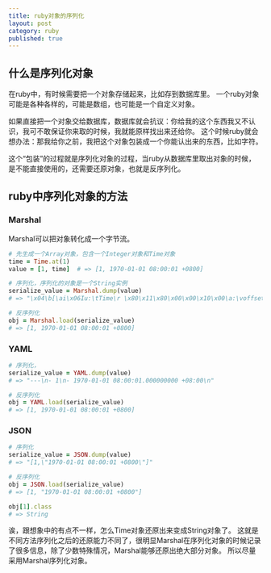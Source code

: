 ```yaml
---
title: ruby对象的序列化
layout: post
category: ruby
published: true
---
```


## 什么是序列化对象

在ruby中，有时候需要把一个对象存储起来，比如存到数据库里。
一个ruby对象可能是各种各样的，可能是数组，也可能是一个自定义对象。

如果直接把一个对象交给数据库，数据库就会抗议：你给我的这个东西我又不认识，我可不敢保证你来取的时候，我就能原样找出来还给你。
这个时候ruby就会想办法：那我给你之前，我把这个对象包装成一个你能认出来的东西，比如字符。

这个“包装”的过程就是序列化对象的过程，当ruby从数据库里取出对象的时候，是不能直接使用的，还需要还原对象，也就是反序列化。

## ruby中序列化对象的方法

### Marshal

Marshal可以把对象转化成一个字节流。

```ruby
# 先生成一个Array对象，包含一个Integer对象和Time对象
time = Time.at(1)
value = [1, time]  # => [1, 1970-01-01 08:00:01 +0800]
```

```ruby
# 序列化，序列化的对象是一个String实例
serialize_value = Marshal.dump(value)  
# => "\x04\b[\ai\x06Iu:\tTime\r \x80\x11\x80\x00\x00\x10\x00\a:\voffseti\x02\x80p:\tzoneI\"\bCST\x06:\x06ET"

# 反序列化
obj = Marshal.load(serialize_value)
# => [1, 1970-01-01 08:00:01 +0800]
```

### YAML

```ruby
# 序列化，
serialize_value = YAML.dump(value)  
# => "---\n- 1\n- 1970-01-01 08:00:01.000000000 +08:00\n"

# 反序列化
obj = YAML.load(serialize_value)
# => [1, 1970-01-01 08:00:01 +0800]
```

### JSON

```ruby
# 序列化
serialize_value = JSON.dump(value)  
# => "[1,\"1970-01-01 08:00:01 +0800\"]"

# 反序列化
obj = JSON.load(serialize_value)
# => [1, "1970-01-01 08:00:01 +0800"]

obj[1].class
# => String
```

诶，跟想象中的有点不一样，怎么Time对象还原出来变成String对象了。
这就是不同方法序列化之后的还原能力不同了，很明显Marshal在序列化对象的时候记录了很多信息，除了少数特殊情况，Marshal能够还原出绝大部分对象。
所以尽量采用Marshal序列化对象。
